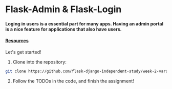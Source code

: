 # Flask-Admin & Flask-Login

#### Loging in users is a essential part for many apps. Having an admin portal is a nice feature for applications that also have users.

#### [Resources](https://github.com/flask-django-independent-study/varsity/blob/master/Resources/Week-2.md)

Let's get started!

1. Clone into the repository:

```zsh
git clone https://github.com/flask-django-independent-study/week-2-varsity.git
```

2. Follow the TODOs in the code, and finish the assignment!
